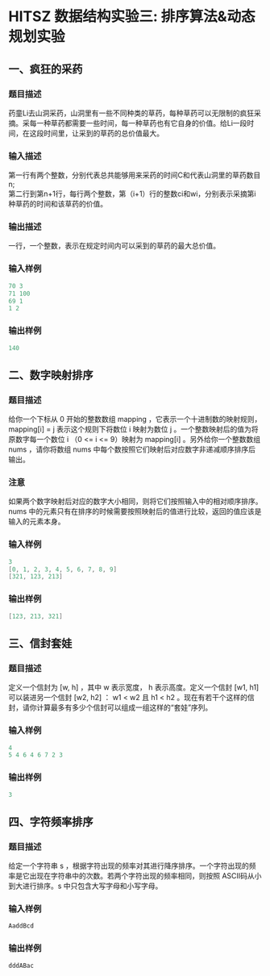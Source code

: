# HITSZ 数据结构实验三: 排序算法&动态规划实验

## 一、疯狂的采药

### 题目描述

药童Li去山洞采药，山洞里有一些不同种类的草药，每种草药可以无限制的疯狂采摘。采每一种草药都需要一些时间，每一种草药也有它自身的价值。给Li一段时间，在这段时间里，让采到的草药的总价值最大。

### 输入描述

第一行有两个整数，分别代表总共能够用来采药的时间C和代表山洞里的草药数目n;  
第二行到第n+1行，每行两个整数，第（i+1）行的整数ci和wi，分别表示采摘第i种草药的时间和该草药的价值。

### 输出描述

一行，一个整数，表示在规定时间内可以采到的草药的最大总价值。

### 输入样例

```c
70 3
71 100
69 1
1 2
```

### 输出样例

```c
140
```

## 二、数字映射排序

### 题目描述

给你一个下标从 0 开始的整数数组 mapping ，它表示一个十进制数的映射规则，mapping[i] = j 表示这个规则下将数位 i 映射为数位 j 。一个整数映射后的值为将原数字每一个数位 i （0 <= i <= 9）映射为 mapping[i] 。另外给你一个整数数组 nums ，请你将数组 nums 中每个数按照它们映射后对应数字非递减顺序排序后输出。

### 注意

如果两个数字映射后对应的数字大小相同，则将它们按照输入中的相对顺序排序。nums 中的元素只有在排序的时候需要按照映射后的值进行比较，返回的值应该是输入的元素本身。

### 输入样例

```c
3
[0, 1, 2, 3, 4, 5, 6, 7, 8, 9]
[321, 123, 213]
```

### 输出样例

```c
[123, 213, 321]
```

## 三、信封套娃

### 题目描述

定义一个信封为 [w, h] ，其中 w 表示宽度， h 表示高度。定义一个信封 [w1, h1] 可以装进另一个信封 [w2, h2] ： w1 < w2 且 h1 < h2 。现在有若干个这样的信封，请你计算最多有多少个信封可以组成一组这样的“套娃”序列。

### 输入样例

```c
4
5 4 6 4 6 7 2 3
```

### 输出样例

```c
3
```

## 四、字符频率排序

### 题目描述

给定一个字符串 s ，根据字符出现的频率对其进行降序排序。一个字符出现的频率是它出现在字符串中的次数。若两个字符出现的频率相同，则按照 ASCII码从小到大进行排序。s 中只包含大写字母和小写字母。

### 输入样例

```c
AaddBcd
```

### 输出样例

```c
dddABac
```
